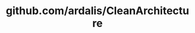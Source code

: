 ---
layout: post
title: github.com/ardalis/CleanArchitecture
categories: link
tags: [انگلیسی, گیت‌هاب, برنامه‌نویسی]
---